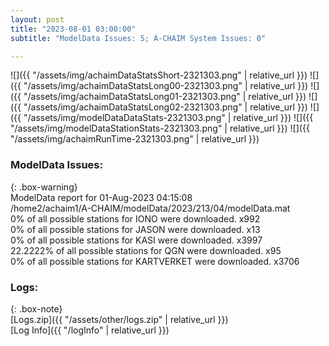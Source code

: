 ```yaml
---
layout: post
title: "2023-08-01 03:00:00"
subtitle: "ModelData Issues: 5; A-CHAIM System Issues: 0"

---
```


![]({{ "/assets/img/achaimDataStatsShort-2321303.png" | relative_url }})
![]({{ "/assets/img/achaimDataStatsLong00-2321303.png" | relative_url }})
![]({{ "/assets/img/achaimDataStatsLong01-2321303.png" | relative_url }})
![]({{ "/assets/img/achaimDataStatsLong02-2321303.png" | relative_url }})
![]({{ "/assets/img/modelDataDataStats-2321303.png" | relative_url }})
![]({{ "/assets/img/modelDataStationStats-2321303.png" | relative_url }})
![]({{ "/assets/img/achaimRunTime-2321303.png" | relative_url }})


### ModelData Issues:  
  
{: .box-warning}  
 ModelData report for 01-Aug-2023 04:15:08   
 /home2/achaim1/A-CHAIM/modelData/2023/213/04/modelData.mat   
 0% of all possible stations for IONO were downloaded. x992   
 0% of all possible stations for JASON were downloaded. x13   
 0% of all possible stations for KASI were downloaded. x3997   
 22.2222% of all possible stations for QGN were downloaded. x95   
 0% of all possible stations for KARTVERKET were downloaded. x3706   
  


### Logs:  
  
{: .box-note}  
[Logs.zip]({{ "/assets/other/logs.zip" | relative_url }})  
[Log Info]({{ "/logInfo" | relative_url }})  
